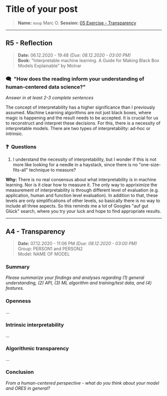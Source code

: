 # Title of your post
> **Name:** `maop` Marc O.
> **Session:** [05 Exercise - Transparency](https://github.com/FUB-HCC/hcds-winter-2020/wiki/05_exercise)   
----

## R5 - Reflection
> **Date:** 06.12.2020 - 19:48 *(Due: 08.12.2020 - 03:00 PM)*<br>
> **Book:** "Interpretable machine learning. A Guide for Making Black Box Models Explainable" by Molnar

### 🗨️&nbsp; "How does the reading inform your understanding of human-centered data science?"  
_Answer in at least 2-3 complete sentences_

The concept of interpretability has a higher significance than I previously assumed. Machine Learning algorithms are not just black boxes, where magic is happening and the result needs to be accepted. It is crucial for us to reconstruct and interpret these decisions. For this, there is a necessity of interpretable models. There are two types of interpretability: ad-hoc or intrinsic.

### ❓&nbsp; Questions
1. I understand the necessity of interpretability, but I wonder if this is not more like looking for a needle in a haystack, since there is no "one-size-fits-all" technique to measure?


**Why:** There is no real consensus about what interpretability is in machine learning. Nor is it clear how to measure it. The only way to appriximize the measurement of interpretability is through different level of evaluation (e.g. application, human and function level evaluation). In addition to that, these levels are only simplifications of other levels, so basically there is no way to include all three aspects. So this reminds me a lot of Googles "auf gut Glück" search, where you try your luck and hope to find appropriate results.

***

## A4 - Transparency
> **Date:** 07.12.2020 - 11:06 PM *(Due: 08.12.2020 - 03:00 PM)*<br>
> Group: PERSON1 and PERSON2<br>
> Model: NAME OF MODEL<br>

### Summary 

_Please summarize your findings and analyses regarding (1) general understanding, (2) API, (3) ML algorithm and training/test data, and (4) features._

### Openness
...

### Intrinsic interpretability
...

### Algorithmic transparency
...

### Conclusion
_From a human-centered perspective - what do you think about your model and ORES in general?_
